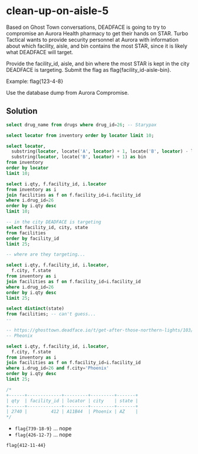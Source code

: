 # clean-up-on-aisle-5

Based on Ghost Town conversations, DEADFACE is going to try to compromise an Aurora Health pharmacy to get their hands on STAR. 
Turbo Tactical wants to provide security personnel at Aurora with information about which facility, aisle, and bin contains 
the most STAR, since it is likely what DEADFACE will target.

Provide the facility_id, aisle, and bin where the most STAR is kept in the city DEADFACE is targeting. 
Submit the flag as flag{facility_id-aisle-bin}.

Example: flag{123-4-8}

Use the database dump from Aurora Compromise.

## Solution

```sql
select drug_name from drugs where drug_id=26; -- Starypax

select locator from inventory order by locator limit 10;

select locator, 
  substring(locator, locate('A', locator) + 1, locate('B', locator) - locate('A', locator) - 1) as aisle,
  substring(locator, locate('B', locator) + 1) as bin
from inventory
order by locator
limit 10;

select i.qty, f.facility_id, i.locator
from inventory as i
join facilities as f on f.facility_id=i.facility_id
where i.drug_id=26
order by i.qty desc
limit 10;

-- in the city DEADFACE is targeting
select facility_id, city, state 
from facilities
order by facility_id
limit 25;

-- where are they targeting...

select i.qty, f.facility_id, i.locator,
  f.city, f.state
from inventory as i
join facilities as f on f.facility_id=i.facility_id
where i.drug_id=26
order by i.qty desc
limit 25;

select distinct(state)
from facilities; -- can't guess...
-- 

-- https://ghosttown.deadface.io/t/get-after-those-northern-lights/103/7
-- Pheonix

select i.qty, f.facility_id, i.locator,
  f.city, f.state
from inventory as i
join facilities as f on f.facility_id=i.facility_id
where i.drug_id=26 and f.city='Phoenix'
order by i.qty desc
limit 25;

/*
+------+-------------+---------+---------+-------+
| qty  | facility_id | locator | city    | state |
+------+-------------+---------+---------+-------+
| 2740 |         412 | A11B44  | Phoenix | AZ    |
*/

```

- `flag{739-18-9}` ... nope
- `flag{426-12-7}` ... nope

`flag{412-11-44}`
